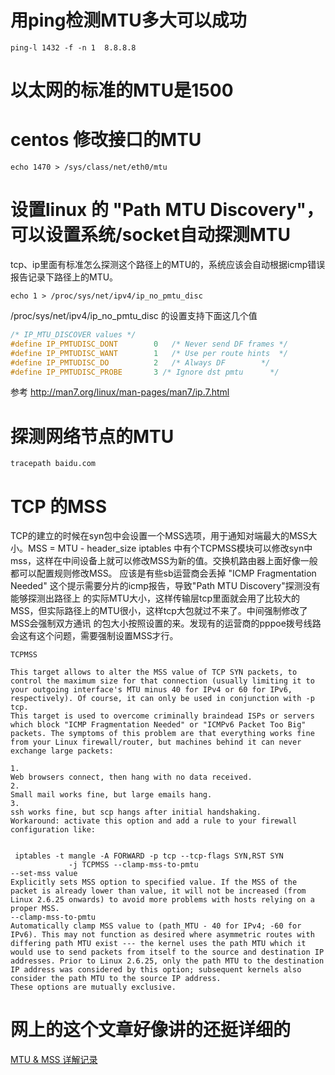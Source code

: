 # 用ping检测MTU多大可以成功
```text
ping-l 1432 -f -n 1  8.8.8.8 
```

# 以太网的标准的MTU是1500

# centos 修改接口的MTU
```text
echo 1470 > /sys/class/net/eth0/mtu
```

# 设置linux 的 "Path MTU Discovery"， 可以设置系统/socket自动探测MTU
tcp、ip里面有标准怎么探测这个路径上的MTU的，系统应该会自动根据icmp错误报告记录下路径上的MTU。
```text
echo 1 > /proc/sys/net/ipv4/ip_no_pmtu_disc
```
/proc/sys/net/ipv4/ip_no_pmtu_disc 的设置支持下面这几个值
```c
/* IP_MTU_DISCOVER values */
#define IP_PMTUDISC_DONT		0	/* Never send DF frames */
#define IP_PMTUDISC_WANT		1	/* Use per route hints	*/
#define IP_PMTUDISC_DO			2	/* Always DF		*/
#define IP_PMTUDISC_PROBE		3 /* Ignore dst pmtu      */
```
参考 http://man7.org/linux/man-pages/man7/ip.7.html


# 探测网络节点的MTU
```text
tracepath baidu.com
```


# TCP 的MSS 
TCP的建立的时候在syn包中会设置一个MSS选项，用于通知对端最大的MSS大小。MSS = MTU - header_size
iptables 中有个TCPMSS模块可以修改syn中mss，这样在中间设备上就可以修改MSS为新的值。交换机路由器上面好像一般都可以配置规则修改MSS。
应该是有些sb运营商会丢掉 "ICMP Fragmentation Needed" 这个提示需要分片的icmp报告，导致"Path MTU Discovery"探测没有能够探测出路径上
的实际MTU大小，这样传输层tcp里面就会用了比较大的MSS，但实际路径上的MTU很小，这样tcp大包就过不来了。中间强制修改了MSS会强制双方通讯
的包大小按照设置的来。发现有的运营商的pppoe拨号线路会这有这个问题，需要强制设置MSS才行。
```text
TCPMSS

This target allows to alter the MSS value of TCP SYN packets, to control the maximum size for that connection (usually limiting it to your outgoing interface's MTU minus 40 for IPv4 or 60 for IPv6, respectively). Of course, it can only be used in conjunction with -p tcp.
This target is used to overcome criminally braindead ISPs or servers which block "ICMP Fragmentation Needed" or "ICMPv6 Packet Too Big" packets. The symptoms of this problem are that everything works fine from your Linux firewall/router, but machines behind it can never exchange large packets:

1.
Web browsers connect, then hang with no data received.
2.
Small mail works fine, but large emails hang.
3.
ssh works fine, but scp hangs after initial handshaking.
Workaround: activate this option and add a rule to your firewall configuration like:


 iptables -t mangle -A FORWARD -p tcp --tcp-flags SYN,RST SYN
             -j TCPMSS --clamp-mss-to-pmtu
--set-mss value
Explicitly sets MSS option to specified value. If the MSS of the packet is already lower than value, it will not be increased (from Linux 2.6.25 onwards) to avoid more problems with hosts relying on a proper MSS.
--clamp-mss-to-pmtu
Automatically clamp MSS value to (path_MTU - 40 for IPv4; -60 for IPv6). This may not function as desired where asymmetric routes with differing path MTU exist --- the kernel uses the path MTU which it would use to send packets from itself to the source and destination IP addresses. Prior to Linux 2.6.25, only the path MTU to the destination IP address was considered by this option; subsequent kernels also consider the path MTU to the source IP address.
These options are mutually exclusive.  
```

# 网上的这个文章好像讲的还挺详细的
[MTU & MSS 详解记录](http://blog.51cto.com/infotech/123859)
